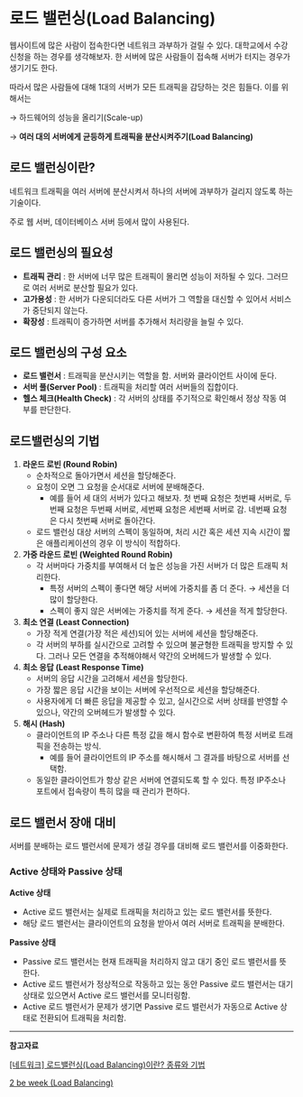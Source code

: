 # 로드 밸런싱(Load Balancing)

웹사이트에 많은 사람이 접속한다면 네트워크 과부하가 걸릴 수 있다. 대학교에서 수강신청을 하는 경우를 생각해보자. 한 서버에 많은 사람들이 접속해 서버가 터지는 경우가 생기기도 한다.

따라서 많은 사람들에 대해 1대의 서버가 모든 트래픽을 감당하는 것은 힘들다. 이를 위해서는

→ 하드웨어의 성능을 올리기(Scale-up)

→ **여러 대의 서버에게 균등하게 트래픽을 분산시켜주기(Load Balancing)**

## 로드 밸런싱이란?

네트워크 트래픽을 여러 서버에 분산시켜서 하나의 서버에 과부하가 걸리지 않도록 하는 기술이다.

주로 웹 서버, 데이터베이스 서버 등에서 많이 사용된다.

## 로드 밸런싱의 필요성

- **트래픽 관리** : 한 서버에 너무 많은 트래픽이 몰리면 성능이 저하될 수 있다. 그러므로 여러 서버로 분산할 필요가 있다.
- **고가용성** : 한 서버가 다운되더라도 다른 서버가 그 역할을 대신할 수 있어서 서비스가 중단되지 않는다.
- **확장성** : 트래픽이 증가하면 서버를 추가해서 처리량을 늘릴 수 있다.

## 로드 밸런싱의 구성 요소

- **로드 밸런서** : 트래픽을 분산시키는 역할을 함. 서버와 클라이언트 사이에 둔다.
- **서버 풀(Server Pool)** : 트래픽을 처리할 여러 서버들의 집합이다.
- **헬스 체크(Health Check)** : 각 서버의 상태를 주기적으로 확인해서 정상 작동 여부를 판단한다.

## 로드밸런싱의 기법

1. **라운드 로빈 (Round Robin)**
    - 순차적으로 돌아가면서 세션을 할당해준다.
    - 요청이 오면 그 요청을 순서대로 서버에 분배해준다.
        - 예를 들어 세 대의 서버가 있다고 해보자. 첫 번째 요청은 첫번째 서버로,  두 번째 요청은 두번째 서버로, 세번째 요청은 세번째 서버로 감. 네번째 요청은 다시 첫번째 서버로 돌아간다.
    - 로드 밸런싱 대상 서버의 스펙이 동일하며, 처리 시간 혹은 세션 지속 시간이 짧은 애플리케이션의 경우 이 방식이 적합하다.
2. **가중 라운드 로빈 (Weighted Round Robin)**
    - 각 서버마다 가중치를 부여해서 더 높은 성능을 가진 서버가 더 많은 트래픽 처리한다.
        - 특정 서버의 스펙이 좋다면 해당 서버에 가중치를 좀 더 준다. → 세션을 더 많이 할당한다.
        - 스펙이 좋지 않은 서버에는 가중치를 적게 준다. → 세션을 적게 할당한다.
3. **최소 연결 (Least Connection)**
    - 가장 적게 연결(가장 적은 세션)되어 있는 서버에 세션을 할당해준다.
    - 각 서버의 부하를 실시간으로 고려할 수 있으며 불균형한 트래픽을 방지할 수 있다. 그러나 모든 연결을 추적해야해서 약간의 오버헤드가 발생할 수 있다.
4. **최소 응답 (Least Response Time)**
    - 서버의 응답 시간을 고려해서 세션을 할당한다.
    - 가장 짧은 응답 시간을 보이는 서버에 우선적으로 세션을 할당해준다.
    - 사용자에게 더 빠른 응답을 제공할 수 있고, 실시간으로 서버 상태를 반영할 수 있으나, 약간의 오버헤드가 발생할 수 있다.
5. **해시 (Hash)**
    - 클라이언트의 IP 주소나 다른 특정 값을 해시 함수로 변환하여 특정 서버로 트래픽을 전송하는 방식.
        - 예를 들어 클라이언트의 IP 주소를 해시해서 그 결과를 바탕으로 서버를 선택함.
    - 동일한 클라이언트가 항상 같은 서버에 연결되도록 할 수 있다. 특정 IP주소나 포트에서 접속량이 특히 많을 때 관리가 편하다.

## 로드 밸런서 장애 대비

서버를 분배하는 로드 밸런서에 문제가 생길 경우를 대비해 로드 밸런서를 이중화한다.

### Active 상태와 Passive 상태

**Active 상태**

- Active 로드 밸런서는 실제로 트래픽을 처리하고 있는 로드 밸런서를 뜻한다.
- 해당 로드 밸런서는 클라이언트의 요청을 받아서 여러 서버로 트래픽을 분배한다.

**Passive 상태**

- Passive 로드 밸런서는 현재 트래픽을 처리하지 않고 대기 중인 로드 밸런서를 뜻한다.
- Active 로드 밸런서가 정상적으로 작동하고 있는 동안 Passive 로드 밸런서는 대기 상태로 있으면서 Active 로드 밸런서를 모니터링함.
- Active 로드 밸런서가 문제가 생기면 Passive 로드 밸런서가 자동으로 Active 상태로 전환되어 트래픽을 처리함.

---

**참고자료**

[[네트워크] 로드밸런싱(Load Balancing)이란? 종류와 기법](https://habitus92.tistory.com/22)

[2 be week (Load Balancing)](https://velog.io/@cks8483/2-be-week-Load-Balancing)